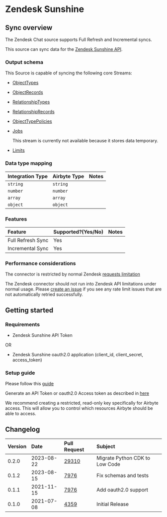 # Zendesk Sunshine

## Sync overview

The Zendesk Chat source supports Full Refresh and Incremental syncs.

This source can sync data for the
[Zendesk Sunshine API](https://developer.zendesk.com/documentation/custom-data/custom-objects/custom-objects-handbook/).

### Output schema

This Source is capable of syncing the following core Streams:

- [ObjectTypes](https://developer.zendesk.com/api-reference/custom-data/custom-objects-api/resource_types/)
- [ObjectRecords](https://developer.zendesk.com/api-reference/custom-data/custom-objects-api/resources/)
- [RelationshipTypes](https://developer.zendesk.com/api-reference/custom-data/custom-objects-api/relationship_types/)
- [RelationshipRecords](https://developer.zendesk.com/api-reference/custom-data/custom-objects-api/relationships/)
- [ObjectTypePolicies](https://developer.zendesk.com/api-reference/custom-data/custom-objects-api/permissions/)
- [Jobs](https://developer.zendesk.com/api-reference/custom-data/custom-objects-api/jobs/)

  This stream is currently not available because it stores data temporary.

- [Limits](https://developer.zendesk.com/api-reference/custom-data/custom-objects-api/limits/)

### Data type mapping

| Integration Type | Airbyte Type | Notes |
| :--------------- | :----------- | :---- |
| `string`         | `string`     |       |
| `number`         | `number`     |       |
| `array`          | `array`      |       |
| `object`         | `object`     |       |

### Features

| Feature           | Supported?\(Yes/No\) | Notes |
| :---------------- | :------------------- | :---- |
| Full Refresh Sync | Yes                  |       |
| Incremental Sync  | Yes                  |       |

### Performance considerations

The connector is restricted by normal Zendesk
[requests limitation](https://developer.zendesk.com/api-reference/ticketing/account-configuration/usage_limits/)

The Zendesk connector should not run into Zendesk API limitations under normal usage. Please
[create an issue](https://github.com/airbytehq/airbyte/issues) if you see any rate limit issues that
are not automatically retried successfully.

## Getting started

### Requirements

- Zendesk Sunshine API Token

OR

- Zendesk Sunshine oauth2.0 application (client_id, client_secret, access_token)

### Setup guide

Please follow this
[guide](https://developer.zendesk.com/documentation/custom-data/custom-objects/getting-started-with-custom-objects/#enabling-custom-objects)

Generate an API Token or oauth2.0 Access token as described in
[here](https://developer.zendesk.com/api-reference/ticketing/introduction/#security-and-authentication)

We recommend creating a restricted, read-only key specifically for Airbyte access. This will allow
you to control which resources Airbyte should be able to access.

## Changelog

| Version | Date       | Pull Request                                             | Subject                        |
| :------ | :--------- | :------------------------------------------------------- | :----------------------------- |
| 0.2.0   | 2023-08-22 | [29310](https://github.com/airbytehq/airbyte/pull/29310) | Migrate Python CDK to Low Code |
| 0.1.2   | 2023-08-15 | [7976](https://github.com/airbytehq/airbyte/pull/7976)   | Fix schemas and tests          |
| 0.1.1   | 2021-11-15 | [7976](https://github.com/airbytehq/airbyte/pull/7976)   | Add oauth2.0 support           |
| 0.1.0   | 2021-07-08 | [4359](https://github.com/airbytehq/airbyte/pull/4359)   | Initial Release                |
